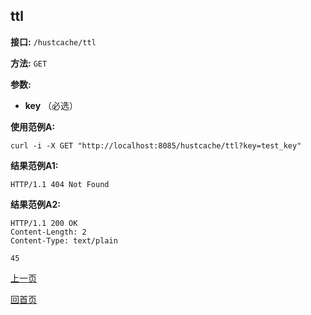 ## ttl ##

**接口:** `/hustcache/ttl`

**方法:** `GET`

**参数:** 

*  **key** （必选）  

**使用范例A:**

    curl -i -X GET "http://localhost:8085/hustcache/ttl?key=test_key"

**结果范例A1:**

	HTTP/1.1 404 Not Found

**结果范例A2:**

	HTTP/1.1 200 OK
	Content-Length: 2
	Content-Type: text/plain

	45
	
[上一页](../hustcache.md)

[回首页](../../../index.md)